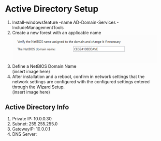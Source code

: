 # Active Directory Setup
1)  Install-windowsfeature -name AD-Domain-Services -IncludeManagementTools
2)  Create a new forest with an applicable name  
![new forest](/project5/windows/images/project5_NetBIOS.PNG)  
3)  Define a NetBIOS Domain Name  
(insert image here)  
4)  After installation and a reboot, confirm in network settings that the network settings are configured with the configured settings entered through the Wizard Setup.  
(insert image here)  


## Active Directory Info
1)  Private IP: 10.0.0.30
2)  Subnet:  255.255.255.0  
3)  GatewayIP:  10.0.0.1
4)  DNS Server:  
